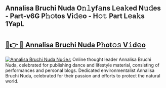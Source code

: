 ## Annalisa Bruchi Nuda O𝚗𝚕yf𝚊ns L𝚎a𝚔ed N𝚞𝚍es - Part-v6G P𝚑𝚘tos Vi𝚍𝚎o - H𝚘𝚝 Part L𝚎a𝚔s 1YapL

# <h2><a href="http://kf0fyy4.oniu.top/?m=Annalisa+Bruchi+Nuda">🔗👉 🔴 Annalisa Bruchi Nuda P𝚑ot𝚘𝚜 V𝚒d𝚎o</a></h2>

[![Annalisa Bruchi Nuda Nu𝚍e𝚜](https://i.imgur.com/0qMVB7G.gif)](http://kf0fyy4.oniu.top/?m=Annalisa+Bruchi+Nuda)
Online thought leader Annalisa Bruchi Nuda, celebrated for publishing dance and lifestyle material, consisting of performances and personal blogs. Dedicated environmentalist Annalisa Bruchi Nuda, celebrated for their passion and efforts to protect the natural world.  
